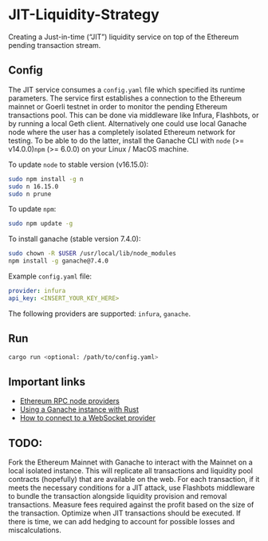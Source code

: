 # JIT-Liquidity-Strategy
Creating a Just-in-time (“JIT”) liquidity service on top of the Ethereum pending transaction stream.

## Config

The JIT service consumes a `config.yaml` file which specified its runtime parameters. The service first establishes a connection to the Ethereum mainnet or Goerli testnet in order to monitor the pending Ethereum transactions pool. This can be done via middleware like Infura, Flashbots, or by running a local Geth client. Alternatively one could use local Ganache node where the user has a completely isolated Ethereum network for testing. To be able to do the latter, install the Ganache CLI with `node` (>= v14.0.0)`npm` (>= 6.0.0) on your Linux / MacOS machine.

To update `node` to stable version (v16.15.0):
```bash
sudo npm install -g n
sudo n 16.15.0
sudo n prune
```

To update `npm`:
```bash
sudo npm update -g
```

To install ganache (stable version 7.4.0):
```bash
sudo chown -R $USER /usr/local/lib/node_modules
npm install -g ganache@7.4.0
```

Example `config.yaml` file:
```yaml
provider: infura
api_key: <INSERT_YOUR_KEY_HERE>
```

The following providers are supported: `infura`, `ganache`.

## Run

```bash
cargo run <optional: /path/to/config.yaml>
```

## Important links
- [Ethereum RPC node providers](https://ethereumnodes.com/)
- [Using a Ganache instance with Rust](https://github.com/cl2089/rust-ethereum-tutorial/blob/9de183ee48f25b3fef9f506a4575726061df710c/src/simple_transactions.rs)
- [How to connect to a WebSocket provider](https://github.com/gakonst/ethers-rs/blob/7e7f9041b3f5a601a8fca8ccbce0287518f8cc33/book/providers/ws.md)

## TODO:
Fork the Ethereum Mainnet with Ganache to interact with the Mainnet on a local isolated instance. This will replicate all transactions and liquidity pool contracts (hopefully) that are available on the web. For each transaction, if it meets the necessary conditions for a JIT attack, use Flashbots middleware to bundle the transaction alongside liquidity provision and removal transactions. Measure fees required against the profit based on the size of the transaction. Optimize when JIT transactions should be executed. If there is time, we can add hedging to account for possible losses and miscalculations.
